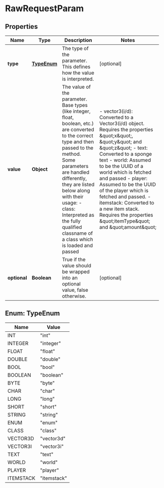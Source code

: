 
# RawRequestParam

## Properties
Name | Type | Description | Notes
------------ | ------------- | ------------- | -------------
**type** | [**TypeEnum**](#TypeEnum) | The type of the parameter. This defines how the value is interpreted. |  [optional]
**value** | **Object** | The value of the parameter. Base types (like integer, float, boolean, etc.) are converted to the correct type and then passed to the method. Some parameters are handled differently, they are listed below along with their usage:  - class: Interpreted as the fully qualified classname of a class which is loaded and passed | - vector3(i/d): Converted to a Vector3(i/d) object. Requires the properties \&quot;x\&quot;, \&quot;y\&quot; and \&quot;z\&quot; - text: Converted to a sponge text - world: Assumed to be the UUID of a world which is fetched and passed - player: Assumed to be the UUID of the player which is fetched and passed. - itemstack: Converted to a new item stack. Requires the properties \&quot;itemType\&quot; and \&quot;amount\&quot;  |  [optional]
**optional** | **Boolean** | True if the value should be wrapped into an optional value, false otherwise. |  [optional]


<a name="TypeEnum"></a>
## Enum: TypeEnum
Name | Value
---- | -----
INT | &quot;int&quot;
INTEGER | &quot;integer&quot;
FLOAT | &quot;float&quot;
DOUBLE | &quot;double&quot;
BOOL | &quot;bool&quot;
BOOLEAN | &quot;boolean&quot;
BYTE | &quot;byte&quot;
CHAR | &quot;char&quot;
LONG | &quot;long&quot;
SHORT | &quot;short&quot;
STRING | &quot;string&quot;
ENUM | &quot;enum&quot;
CLASS | &quot;class&quot;
VECTOR3D | &quot;vector3d&quot;
VECTOR3I | &quot;vector3i&quot;
TEXT | &quot;text&quot;
WORLD | &quot;world&quot;
PLAYER | &quot;player&quot;
ITEMSTACK | &quot;itemstack&quot;



